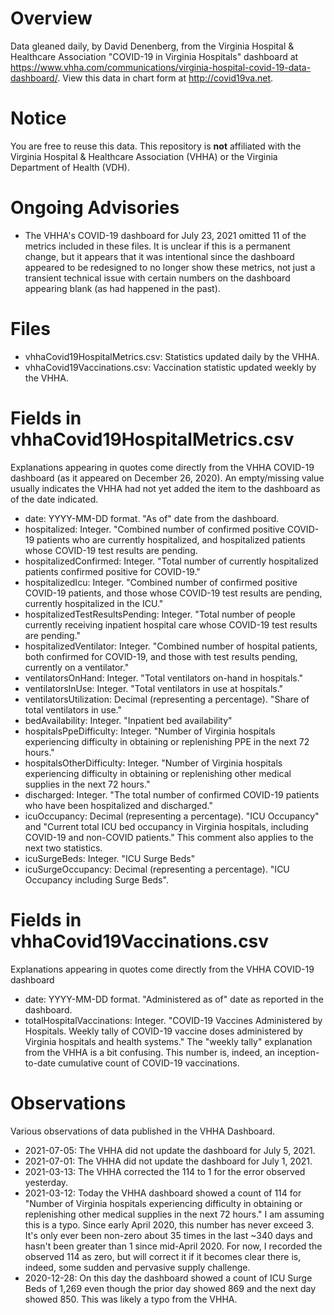 # Overview

Data gleaned daily, by David Denenberg, from the Virginia Hospital & Healthcare Association "COVID-19 in Virginia Hospitals" dashboard at https://www.vhha.com/communications/virginia-hospital-covid-19-data-dashboard/. View this data in chart form at http://covid19va.net.

# Notice

You are free to reuse this data.  This repository is **not** affiliated with the Virginia Hospital & Healthcare Association (VHHA) or the Virginia Department of Health (VDH).

# Ongoing Advisories

- The VHHA's COVID-19 dashboard for July 23, 2021 omitted 11 of the metrics included in these files.  It is unclear if this is a permanent change, but it appears that it was intentional since the dashboard appeared to be redesigned to no longer show these metrics, not just a transient technical issue with certain numbers on the dashboard appearing blank (as had happened in the past).  

# Files

- vhhaCovid19HospitalMetrics.csv: Statistics updated daily by the VHHA.
- vhhaCovid19Vaccinations.csv: Vaccination statistic updated weekly by the VHHA. 

# Fields in vhhaCovid19HospitalMetrics.csv
Explanations appearing in quotes come directly from the VHHA COVID-19 dashboard (as it appeared on December 26, 2020).  An empty/missing value usually indicates the VHHA had not yet added the item to the dashboard as of the date indicated. 

- date: YYYY-MM-DD format.  "As of" date from the dashboard.
- hospitalized: Integer. "Combined number of confirmed positive COVID-19 patients who are currently hospitalized, and hospitalized patients whose COVID-19 test results are pending.
- hospitalizedConfirmed: Integer. "Total number of currently hospitalized patients confirmed positive for COVID-19."
- hospitalizedIcu: Integer. "Combined number of confirmed positive COVID-19 patients, and those whose COVID-19 test results are pending, currently hospitalized in the ICU."
- hospitalizedTestResultsPending: Integer. "Total number of people currently receiving inpatient hospital care whose COVID-19 test results are pending."
- hospitalizedVentilator: Integer. "Combined number of hospital patients, both confirmed for COVID-19, and those with test results pending, currently on a ventilator."
- ventilatorsOnHand: Integer. "Total ventilators on-hand in hospitals."
- ventilatorsInUse: Integer. "Total ventilators in use at hospitals."
- ventilatorsUtilization: Decimal (representing a percentage).  "Share of total ventilators in use."
- bedAvailability: Integer. "Inpatient bed availability"
- hospitalsPpeDifficulty: Integer. "Number of Virginia hospitals experiencing difficulty in obtaining or replenishing PPE in the next 72 hours."
- hospitalsOtherDifficulty: Integer. "Number of Virginia hospitals experiencing difficulty in obtaining or replenishing other medical supplies in the next 72 hours."
- discharged: Integer. "The total number of confirmed COVID-19 patients who have been hospitalized and discharged."
- icuOccupancy: Decimal (representing a percentage). "ICU Occupancy" and "Current total ICU bed occupancy in Virginia hospitals, including COVID-19 and non-COVID patients."  This comment also applies to the next two statistics.
- icuSurgeBeds: Integer. "ICU Surge Beds"
- icuSurgeOccupancy: Decimal (representing a percentage). "ICU Occupancy including Surge Beds". 

# Fields in vhhaCovid19Vaccinations.csv
Explanations appearing in quotes come directly from the VHHA COVID-19 dashboard

- date: YYYY-MM-DD format.  "Administered as of" date as reported in the dashboard.
- totalHospitalVaccinations: Integer. "COVID-19 Vaccines Administered by Hospitals. Weekly tally of COVID-19 vaccine doses administered by Virginia hospitals and health systems."  The "weekly tally" explanation from the VHHA is a bit confusing.  This number is, indeed, an inception-to-date cumulative count of COVID-19 vaccinations.

# Observations
Various observations of data published in the VHHA Dashboard.

- 2021-07-05: The VHHA did not update the dashboard for July 5, 2021.
- 2021-07-01: The VHHA did not update the dashboard for July 1, 2021.
- 2021-03-13: The VHHA corrected the 114 to 1 for the error observed yesterday.  
- 2021-03-12: Today the VHHA dashboard showed a count of 114 for "Number of Virginia hospitals experiencing difficulty in obtaining or replenishing other medical supplies in the next 72 hours."  I am assuming this is a typo.  Since early April 2020, this number has never exceed 3.  It's only ever been non-zero about 35 times in the last ~340 days and hasn't been greater than 1 since mid-April 2020.  For now, I recorded the observed 114 as zero, but will correct it if it becomes clear there is, indeed, some sudden and pervasive supply challenge. 
- 2020-12-28: On this day the dashboard showed a count of ICU Surge Beds of 1,269 even though the prior day showed 869 and the next day showed 850.  This was likely a typo from the VHHA.